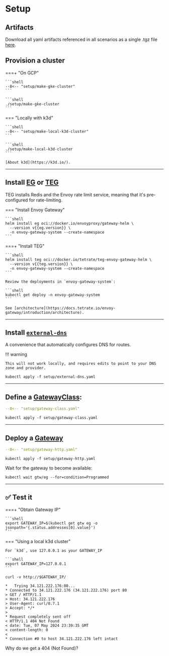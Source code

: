 # Setup

## Artifacts

Download all yaml artifacts referenced in all scenarios as a single .tgz file [here](artifacts.tgz).

## Provision a cluster

===+ "On GCP"

    ```shell
    --8<-- "setup/make-gke-cluster"
    ```

    ```shell
    ./setup/make-gke-cluster
    ```

=== "Locally with k3d"

    ```shell
    --8<-- "setup/make-local-k3d-cluster"
    ```

    ```shell
    ./setup/make-local-k3d-cluster
    ```

    [About k3d](https://k3d.io/).

---

## Install [EG](https://gateway.envoyproxy.io/) or [TEG](https://docs.tetrate.io/envoy-gateway/)

TEG installs Redis and the Envoy rate limit service, meaning that it's pre-configured for rate-limiting.

=== "Install Envoy Gateway"

    ```shell
    helm install eg oci://docker.io/envoyproxy/gateway-helm \
      --version v{{eg.version}} \
      -n envoy-gateway-system --create-namespace
    ```

===+ "Install TEG"

    ```shell
    helm install teg oci://docker.io/tetrate/teg-envoy-gateway-helm \
      --version v{{teg.version}} \
      -n envoy-gateway-system --create-namespace
    ```

    Review the deployments in `envoy-gateway-system`:

    ```shell
    kubectl get deploy -n envoy-gateway-system
    ```

    See [architecture](https://docs.tetrate.io/envoy-gateway/introduction/architecture).

---

## Install [`external-dns`](https://kubernetes-sigs.github.io/external-dns/)

A convenience that automatically configures DNS for routes.

!!! warning

    This will not work locally, and requires edits to point to your DNS zone and provider.

```shell
kubectl apply -f setup/external-dns.yaml
```

---

## Define a [GatewayClass](https://gateway-api.sigs.k8s.io/api-types/gatewayclass/):

```yaml linenums="1"
--8<-- "setup/gateway-class.yaml"
```

```shell
kubectl apply -f setup/gateway-class.yaml
```

---

## Deploy a [Gateway](https://gateway-api.sigs.k8s.io/api-types/gateway/)

```yaml linenums="1"
--8<-- "setup/gateway-http.yaml"
```

```shell
kubectl apply -f setup/gateway-http.yaml
```

Wait for the gateway to become available:

```shell
kubectl wait gtw/eg --for=condition=Programmed
```

---

## :white_check_mark: Test it

===+ "Obtain Gateway IP"

    ```shell
    export GATEWAY_IP=$(kubectl get gtw eg -o jsonpath='{.status.addresses[0].value}')
    ```

=== "Using a local k3d cluster"

    For `k3d`, use 127.0.0.1 as your GATEWAY_IP

    ```shell
    export GATEWAY_IP=127.0.0.1
    ```

```shell
curl -v http://$GATEWAY_IP/
```

```console linenums="1" hl_lines="9"
*   Trying 34.121.222.176:80...
* Connected to 34.121.222.176 (34.121.222.176) port 80
> GET / HTTP/1.1
> Host: 34.121.222.176
> User-Agent: curl/8.7.1
> Accept: */*
>
* Request completely sent off
< HTTP/1.1 404 Not Found
< date: Tue, 07 May 2024 23:39:35 GMT
< content-length: 0
<
* Connection #0 to host 34.121.222.176 left intact
```

Why do we get a 404 (Not Found)?
